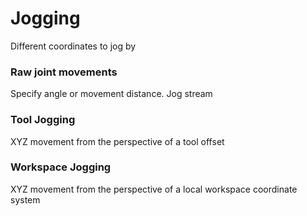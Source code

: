 
# Jogging

Different coordinates to jog by

### Raw joint movements

Specify angle or movement distance. 
Jog stream

### Tool Jogging
XYZ movement from the perspective of a tool offset

### Workspace Jogging
XYZ movement from the perspective of a local workspace coordinate system